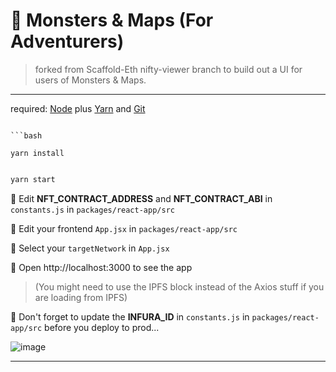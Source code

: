 # 👹 Monsters & Maps (For Adventurers)

> forked from Scaffold-Eth nifty-viewer branch to build out a UI for users of Monsters & Maps.

---

required: [Node](https://nodejs.org/dist/latest-v12.x/) plus [Yarn](https://classic.yarnpkg.com/en/docs/install/) and [Git](https://git-scm.com/downloads)


```

```bash

yarn install

```

```bash

yarn start

```


📝 Edit **NFT_CONTRACT_ADDRESS** and **NFT_CONTRACT_ABI** in `constants.js` in `packages/react-app/src`

📝 Edit your frontend `App.jsx` in `packages/react-app/src`

📡 Select your `targetNetwork` in `App.jsx`

📱 Open http://localhost:3000 to see the app


> (You might need to use the IPFS block instead of the Axios stuff if you are loading from IPFS)

📝 Don't forget to update the **INFURA_ID** in `constants.js` in `packages/react-app/src` before you deploy to prod...

![image](https://user-images.githubusercontent.com/2653167/115158550-f21e5e80-a04b-11eb-8f28-8b91413dc802.png)



---
